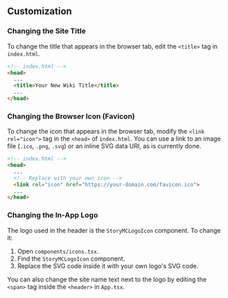 ## Customization

### Changing the Site Title

To change the title that appears in the browser tab, edit the `<title>` tag in `index.html`.

```html
<!-- index.html -->
<head>
  ...
  <title>Your New Wiki Title</title>
  ...
</head>
```

### Changing the Browser Icon (Favicon)

To change the icon that appears in the browser tab, modify the `<link rel="icon">` tag in the `<head>` of `index.html`. You can use a link to an image file (`.ico`, `.png`, `.svg`) or an inline SVG data URI, as is currently done.

```html
<!-- index.html -->
<head>
  ...
  <!-- Replace with your own icon -->
  <link rel="icon" href="https://your-domain.com/favicon.ico">
  ...
</head>
```

### Changing the In-App Logo

The logo used in the header is the `StoryMCLogoIcon` component. To change it:

1.  Open `components/icons.tsx`.
2.  Find the `StoryMCLogoIcon` component.
3.  Replace the SVG code inside it with your own logo's SVG code.

You can also change the site name text next to the logo by editing the `<span>` tag inside the `<header>` in `App.tsx`.